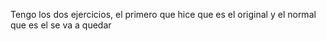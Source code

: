 Tengo los dos ejercicios, el primero que hice que es el original y el normal que es el se va a quedar